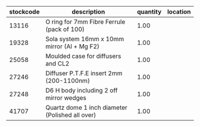 |stockcode|description|quantity|location|
|---------|-----------|--------|--------|
|13116|O ring for 7mm Fibre Ferrule (pack of 100)|1.00||
|19328|Sola system 16mm x 10mm mirror (Al + Mg F2)|1.00||
|25058|Moulded case for diffusers and CL2|1.00||
|27246|Diffuser P.T.F.E insert 2mm (200-1100nm)|1.00||
|27248|D6 H body including 2 off mirror wedges|1.00||
|41707|Quartz dome 1 inch diameter (Polished all over)|1.00||
